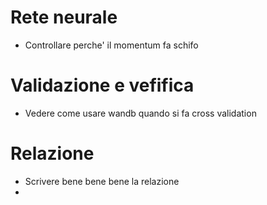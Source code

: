# Rete neurale
* Controllare perche' il momentum fa schifo

# Validazione e vefifica
* Vedere come usare wandb quando si fa cross validation

# Relazione
* Scrivere bene bene bene la relazione
*
